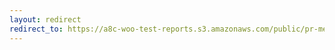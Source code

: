 ```yaml
---
layout: redirect
redirect_to: https://a8c-woo-test-reports.s3.amazonaws.com/public/pr-merge/40046/e2e/index.html
---
```

